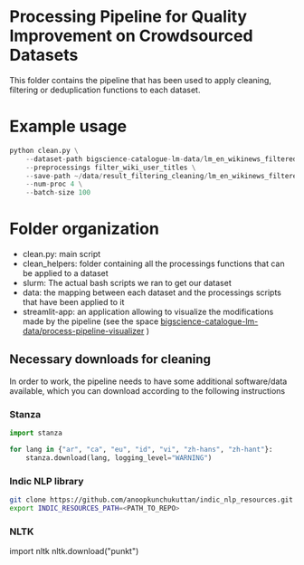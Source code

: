 #  Processing Pipeline for Quality Improvement on Crowdsourced Datasets

This folder contains the pipeline that has been used to apply cleaning, filtering or deduplication functions to each dataset.

# Example usage

```python
python clean.py \
    --dataset-path bigscience-catalogue-lm-data/lm_en_wikinews_filtered \
    --preprocessings filter_wiki_user_titles \
    --save-path ~/data/result_filtering_cleaning/lm_en_wikinews_filtered.jsonl \
    --num-proc 4 \
    --batch-size 100
```

# Folder organization

- clean.py: main script
- clean_helpers: folder containing all the processings functions that can be applied to a dataset
- slurm: The actual bash scripts we ran to get our dataset
- data: the mapping between each dataset and the processings scripts that have been applied to it
- streamlit-app: an application allowing to visualize the modifications made by the pipeline (see the space [bigscience-catalogue-lm-data/process-pipeline-visualizer](https://huggingface.co/spaces/bigscience-catalogue-lm-data/process-pipeline-visualizer) )

## Necessary downloads for cleaning

In order to work, the pipeline needs to have some additional software/data available, which you can download according to the following instructions

### Stanza

```python
import stanza

for lang in {"ar", "ca", "eu", "id", "vi", "zh-hans", "zh-hant"}:
    stanza.download(lang, logging_level="WARNING")
```

### Indic NLP library

```bash
git clone https://github.com/anoopkunchukuttan/indic_nlp_resources.git
export INDIC_RESOURCES_PATH=<PATH_TO_REPO>
```

### NLTK
import nltk
nltk.download("punkt")
